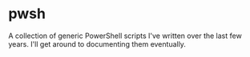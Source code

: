 # pwsh
A collection of generic PowerShell scripts I've written over the last few years. I'll get around to documenting them eventually.

